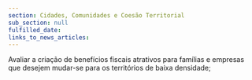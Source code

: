 ```yaml
---
section: Cidades, Comunidades e Coesão Territorial
sub_section: null
fulfilled_date:
links_to_news_articles:
---
```


Avaliar a criação de benefícios fiscais atrativos para famílias e empresas que desejem mudar-se para os territórios de baixa densidade;
